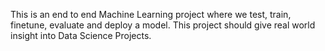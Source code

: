 This is an end to end Machine Learning project where we test, train, finetune, evaluate and deploy a model. This project should give real world insight into Data Science Projects.
